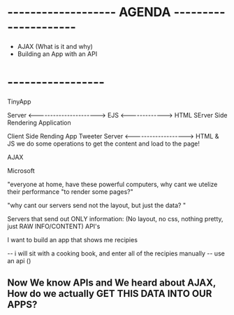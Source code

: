# ------------------- AGENDA ---------------------

- AJAX (What is it and why)
- Building an App with an API 


# -----------------  

TinyApp 

Server <----------------------> EJS <-------------> HTML
                  SErver Side Rendering Application



Client Side Rending App
Tweeter
Server <-------------------> HTML & JS 
                                we do some operations to get the content and load to the page!

AJAX

Microsoft 

"everyone at home, have these powerful computers, why cant we utelize their performance
"to render some pages?"

"why cant our servers send not the layout, but just the data? "

Servers that send out ONLY information: (No layout, no css, nothing pretty, just RAW INFO/CONTENT)
API's

I want to build an app that shows me recipies

-- i will sit with a cooking book, and enter all of the recipies manually
-- use an api ()

## Now We know APIs and We heard about AJAX, How do we actually GET THIS DATA INTO OUR APPS?